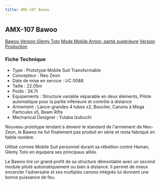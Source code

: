 ```yaml
---
title: AMX-107 Bawoo
---
```


AMX-107 Bawoo
-------------


[Bawoo Version Glemy Toto](javascript:change_image_m('images/stories/saga/gundamzz/mechas/neozeon/amx-107.png');) [Mode Mobile Armor, partie supérieure](javascript:change_image_m('images/stories/saga/gundamzz/mechas/neozeon/amx-107-bawooattacker.png');) [Version Production](javascript:change_image_m('images/stories/saga/gundamzz/mechas/neozeon/amx-107-production.png');)          


### Fiche Technique


- Type : Prototype Mobile Suit Transformable  
- Concepteur : Neo Zeon  
- Date de mise en service : UC 0088  
- Taille : 22.05m  
- Poids : 34.7t  
- Equipements : Structure variable séparable en deux éléments, Pilote automatique pour la partie inférieure et contrôle à distance  
- Armement : Lance-grandes 4 tubes x2, Bouclier, Canons à Mega Particules x5, Beam Rifle  
- Mechanical Designer : Yutaka Izubuchi  
  
Nouveau prototype tendant à devenir le standard de l'armement de Neo-Zeon, le Bawoo ne fut finalement pas produit en série et resta fabriqué en faible nombre.   
  
Utilisé comme Mobile Suit personnel durant sa rébellion contre Haman, Glemy Toto en équipera ses principaux alliés.   
  
Le Bawoo tire un grand profit de sa structure démontable avec un second module piloté automatiquement ou bien à distance. Il permet de mieux encercler l'adversaire et ses multiples canons intégrés lui donnent une bonne puissance de feu.

